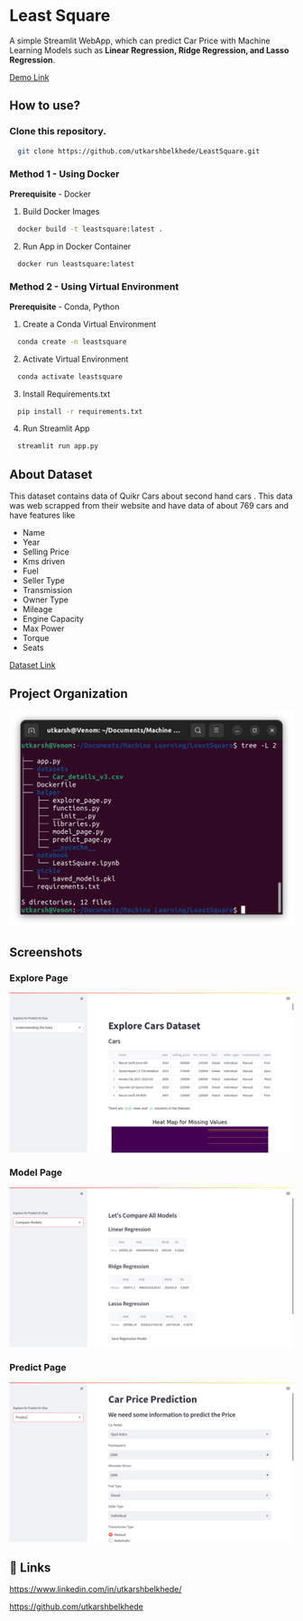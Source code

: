
# Least Square

A simple Streamlit WebApp, which can predict Car Price with Machine Learning Models such as **Linear Regression, Ridge Regression, and Lasso Regression**.

[Demo Link](https://least2.herokuapp.com/)

## How to use?
### Clone this repository.
```bash
  git clone https://github.com/utkarshbelkhede/LeastSquare.git
```
### Method 1 - Using Docker
**Prerequisite** - Docker

1. Build Docker Images
```bash
  docker build -t leastsquare:latest .
```
2. Run App in Docker Container
```bash
  docker run leastsquare:latest
```
### Method 2 - Using Virtual Environment
**Prerequisite** - Conda, Python
1. Create a Conda Virtual Environment
```bash
  conda create -n leastsquare
```
2. Activate Virtual Environment
```bash
  conda activate leastsquare
```
3. Install Requirements.txt
```bash
  pip install -r requirements.txt
```
4. Run Streamlit App
```bash
  streamlit run app.py
```

## About Dataset


This dataset contains data of Quikr Cars about second hand cars . This data was web scrapped from their website and have data of about 769 cars and have features like

- Name
- Year
- Selling Price
- Kms driven
- Fuel
- Seller Type
- Transmission
- Owner Type
- Mileage
- Engine Capacity
- Max Power
- Torque
- Seats

[Dataset Link](https://drive.google.com/file/d/1vZydeaBIGP1nKJF3oyBlIntvZ8oPje-Q/view?usp=sharing)

## Project Organization
![Tree](images/Tree.png)

## Screenshots

### Explore Page

![Explore Page](images/Explore_page.png)

### Model Page

![Model Page](images/Models_page.png)

### Predict Page

![Predict Page](images/Prediction_page.png)

## 🔗 Links

https://www.linkedin.com/in/utkarshbelkhede/

https://github.com/utkarshbelkhede